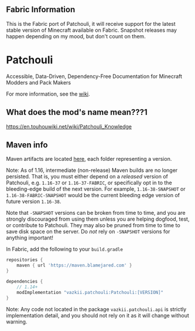 ## Fabric Information
This is the Fabric port of Patchouli, it will receive support for the latest stable version of Minecraft available on Fabric.
Snapshot releases may happen depending on my mood, but don't count on them.

# Patchouli
Accessible, Data-Driven, Dependency-Free Documentation for Minecraft Modders and Pack Makers

For more information, see the [wiki](https://github.com/Vazkii/Patchouli/wiki).

## What does the mod's name mean???1
https://en.touhouwiki.net/wiki/Patchouli_Knowledge

## Maven info

Maven artifacts are located [here](https://maven.blamejared.com/vazkii/patchouli/Patchouli/), each folder representing a version.

Note: As of 1.16, intermediate (non-release) Maven builds are no longer persisted.
That is, you must either depend on a *released* version of Patchouli, e.g. `1.16-37` or `1.16-37-FABRIC`, or specifically opt in to the bleeding-edge
build of the next version. For example, `1.16-38-SNAPSHOT` or `1.16-38-FABRIC-SNAPSHOT` would be the current bleeding edge version of future version `1.16-38`. 

Note that `-SNAPSHOT` versions can be broken from time to time, and you are strongly discouraged from using them unless you are helping dogfood, test, or contribute to Patchouli. They may also be pruned from time to time to save disk space on the server. Do *not* rely on `-SNAPSHOT` versions for anything important!

In Fabric, add the following to your `build.gradle`
```gradle
repositories {
    maven { url 'https://maven.blamejared.com' }
}

dependencies {
    // 1.14+
    modImplementation "vazkii.patchouli:Patchouli:[VERSION]"
}
```
Note: Any code not located in the package `vazkii.patchouli.api` is strictly implementation detail, and you should not rely on it as it will change without warning.
